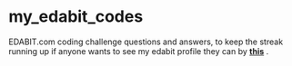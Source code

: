 # my_edabit_codes
EDABIT.com coding challenge questions and answers, to keep the streak running up
if anyone wants to see my edabit profile they can by 
<a href="https://edabit.com/user/ajReivRep4yddSS63" target="_blank">**this**</a>
.
